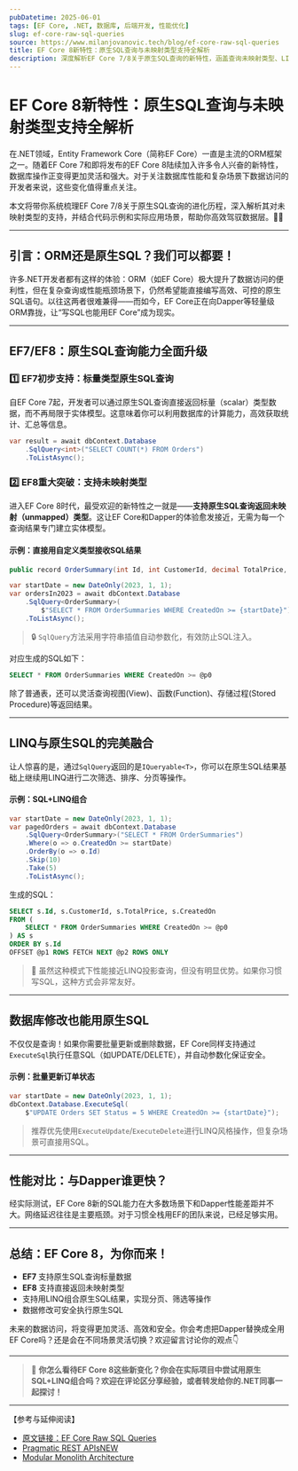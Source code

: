 ```yaml
---
pubDatetime: 2025-06-01
tags: [EF Core, .NET, 数据库, 后端开发, 性能优化]
slug: ef-core-raw-sql-queries
source: https://www.milanjovanovic.tech/blog/ef-core-raw-sql-queries
title: EF Core 8新特性：原生SQL查询与未映射类型支持全解析
description: 深度解析EF Core 7/8关于原生SQL查询的新特性，涵盖查询未映射类型、LINQ组合SQL、数据修改及性能对比，帮助.NET开发者灵活高效地操作数据库。
---
```


# EF Core 8新特性：原生SQL查询与未映射类型支持全解析

在.NET领域，Entity Framework Core（简称EF Core）一直是主流的ORM框架之一。随着EF Core 7和即将发布的EF Core 8陆续加入许多令人兴奋的新特性，数据库操作正变得更加灵活和强大。对于关注数据库性能和复杂场景下数据访问的开发者来说，这些变化值得重点关注。

本文将带你系统梳理EF Core 7/8关于原生SQL查询的进化历程，深入解析其对未映射类型的支持，并结合代码示例和实际应用场景，帮助你高效驾驭数据层。👨‍💻

---

## 引言：ORM还是原生SQL？我们可以都要！

许多.NET开发者都有这样的体验：ORM（如EF Core）极大提升了数据访问的便利性，但在复杂查询或性能瓶颈场景下，仍然希望能直接编写高效、可控的原生SQL语句。以往这两者很难兼得——而如今，EF Core正在向Dapper等轻量级ORM靠拢，让“写SQL也能用EF Core”成为现实。

---

## EF7/EF8：原生SQL查询能力全面升级

### 1️⃣ EF7初步支持：标量类型原生SQL查询

自EF Core 7起，开发者可以通过原生SQL查询直接返回标量（scalar）类型数据，而不再局限于实体模型。这意味着你可以利用数据库的计算能力，高效获取统计、汇总等信息。

```csharp
var result = await dbContext.Database
    .SqlQuery<int>("SELECT COUNT(*) FROM Orders")
    .ToListAsync();
```

### 2️⃣ EF8重大突破：支持未映射类型

进入EF Core 8时代，最受欢迎的新特性之一就是——**支持原生SQL查询返回未映射（unmapped）类型**。这让EF Core和Dapper的体验愈发接近，无需为每一个查询结果专门建立实体模型。

#### 示例：直接用自定义类型接收SQL结果

```csharp
public record OrderSummary(int Id, int CustomerId, decimal TotalPrice, DateTime CreatedOn);

var startDate = new DateOnly(2023, 1, 1);
var ordersIn2023 = await dbContext.Database
    .SqlQuery<OrderSummary>(
        $"SELECT * FROM OrderSummaries WHERE CreatedOn >= {startDate}")
    .ToListAsync();
```

> 🔒 `SqlQuery`方法采用字符串插值自动参数化，有效防止SQL注入。

对应生成的SQL如下：

```sql
SELECT * FROM OrderSummaries WHERE CreatedOn >= @p0
```

除了普通表，还可以灵活查询视图(View)、函数(Function)、存储过程(Stored Procedure)等返回结果。

---

## LINQ与原生SQL的完美融合

让人惊喜的是，通过`SqlQuery`返回的是`IQueryable<T>`，你可以在原生SQL结果基础上继续用LINQ进行二次筛选、排序、分页等操作。

#### 示例：SQL+LINQ组合

```csharp
var startDate = new DateOnly(2023, 1, 1);
var pagedOrders = await dbContext.Database
    .SqlQuery<OrderSummary>("SELECT * FROM OrderSummaries")
    .Where(o => o.CreatedOn >= startDate)
    .OrderBy(o => o.Id)
    .Skip(10)
    .Take(5)
    .ToListAsync();
```

生成的SQL：

```sql
SELECT s.Id, s.CustomerId, s.TotalPrice, s.CreatedOn
FROM (
    SELECT * FROM OrderSummaries WHERE CreatedOn >= @p0
) AS s
ORDER BY s.Id
OFFSET @p1 ROWS FETCH NEXT @p2 ROWS ONLY
```

> 📝 虽然这种模式下性能接近LINQ投影查询，但没有明显优势。如果你习惯写SQL，这种方式会非常友好。

---

## 数据库修改也能用原生SQL

不仅仅是查询！如果你需要批量更新或删除数据，EF Core同样支持通过`ExecuteSql`执行任意SQL（如UPDATE/DELETE），并自动参数化保证安全。

#### 示例：批量更新订单状态

```csharp
var startDate = new DateOnly(2023, 1, 1);
dbContext.Database.ExecuteSql(
    $"UPDATE Orders SET Status = 5 WHERE CreatedOn >= {startDate}");
```

> 推荐优先使用`ExecuteUpdate`/`ExecuteDelete`进行LINQ风格操作，但复杂场景可直接用SQL。

---

## 性能对比：与Dapper谁更快？

经实际测试，EF Core 8新的SQL能力在大多数场景下和Dapper性能差距并不大。网络延迟往往是主要瓶颈。对于习惯全栈用EF的团队来说，已经足够实用。

---

## 总结：EF Core 8，为你而来！

- **EF7** 支持原生SQL查询标量数据
- **EF8** 支持直接返回未映射类型
- 支持用LINQ组合原生SQL结果，实现分页、筛选等操作
- 数据修改可安全执行原生SQL

未来的数据访问，将变得更加灵活、高效和安全。你会考虑把Dapper替换成全用EF Core吗？还是会在不同场景灵活切换？欢迎留言讨论你的观点👇

---

> 💬 **你怎么看待EF Core 8这些新变化？你会在实际项目中尝试用原生SQL+LINQ组合吗？欢迎在评论区分享经验，或者转发给你的.NET同事一起探讨！**

---

【参考与延伸阅读】

- [原文链接：EF Core Raw SQL Queries](https://www.milanjovanovic.tech/blog/ef-core-raw-sql-queries)
- [Pragmatic REST APIsNEW](https://www.milanjovanovic.tech/pragmatic-rest-apis?utm_source=article_page)
- [Modular Monolith Architecture](https://www.milanjovanovic.tech/modular-monolith-architecture?utm_source=article_page)
